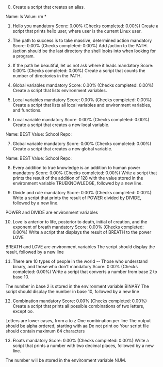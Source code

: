 0. Create a script that creates an alias.

Name: ls
Value: rm *
    
1. Hello you
mandatory
Score: 0.00% (Checks completed: 0.00%)
Create a script that prints hello user, where user is the current Linux user.

2. The path to success is to take massive, determined action
mandatory
Score: 0.00% (Checks completed: 0.00%)
Add /action to the PATH. /action should be the last directory the shell looks into when looking for a program.

3. If the path be beautiful, let us not ask where it leads
mandatory
Score: 0.00% (Checks completed: 0.00%)
Create a script that counts the number of directories in the PATH.

4. Global variables
mandatory
Score: 0.00% (Checks completed: 0.00%)
Create a script that lists environment variables.

5. Local variables
mandatory
Score: 0.00% (Checks completed: 0.00%)
Create a script that lists all local variables and environment variables, and functions.

6. Local variable
mandatory
Score: 0.00% (Checks completed: 0.00%)
Create a script that creates a new local variable.

Name: BEST
Value: School
Repo:

7. Global variable
mandatory
Score: 0.00% (Checks completed: 0.00%)
Create a script that creates a new global variable.

Name: BEST
Value: School
Repo:

8. Every addition to true knowledge is an addition to human power
mandatory
Score: 0.00% (Checks completed: 0.00%)
Write a script that prints the result of the addition of 128 with the value stored in the environment variable TRUEKNOWLEDGE, followed by a new line.

9. Divide and rule
mandatory
Score: 0.00% (Checks completed: 0.00%)
Write a script that prints the result of POWER divided by DIVIDE, followed by a new line.

POWER and DIVIDE are environment variables
    
10. Love is anterior to life, posterior to death, initial of creation, and the exponent of breath
mandatory
Score: 0.00% (Checks completed: 0.00%)
Write a script that displays the result of BREATH to the power LOVE

BREATH and LOVE are environment variables
The script should display the result, followed by a new line
    
11. There are 10 types of people in the world -- Those who understand binary, and those who don't
mandatory
Score: 0.00% (Checks completed: 0.00%)
Write a script that converts a number from base 2 to base 10.

The number in base 2 is stored in the environment variable BINARY
The script should display the number in base 10, followed by a new line
    
12. Combination
mandatory
Score: 0.00% (Checks completed: 0.00%)
Create a script that prints all possible combinations of two letters, except oo.

Letters are lower cases, from a to z
One combination per line
The output should be alpha ordered, starting with aa
Do not print oo
Your script file should contain maximum 64 characters

13. Floats
mandatory
Score: 0.00% (Checks completed: 0.00%)
Write a script that prints a number with two decimal places, followed by a new line.

The number will be stored in the environment variable NUM.
